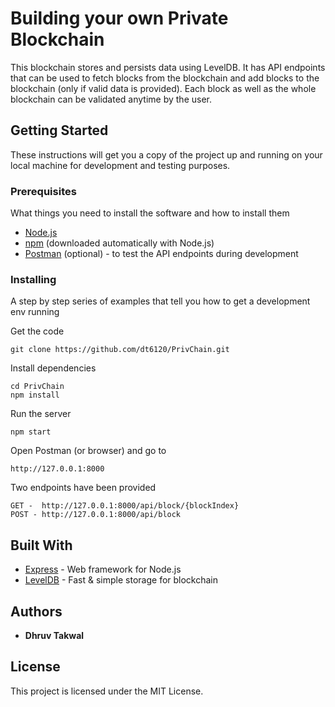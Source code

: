 # Building your own Private Blockchain

This blockchain stores and persists data using LevelDB. It has API endpoints that can be used to fetch blocks from the blockchain and add blocks to the blockchain (only if valid data is provided). Each block as well as the whole blockchain can be validated anytime by the user.

## Getting Started

These instructions will get you a copy of the project up and running on your local machine for development and testing purposes.

### Prerequisites

What things you need to install the software and how to install them

* [Node.js](https://nodejs.org/en/download/)
* [npm](https://www.npmjs.com/get-npm) (downloaded automatically with Node.js)
* [Postman](https://www.postman.com/downloads/) (optional) - to test the API endpoints during development

### Installing

A step by step series of examples that tell you how to get a development env running

Get the code

```
git clone https://github.com/dt6120/PrivChain.git
```

Install dependencies

```
cd PrivChain
npm install
```

Run the server

```
npm start
```

Open Postman (or browser) and go to

```
http://127.0.0.1:8000
```

Two endpoints have been provided

```
GET -  http://127.0.0.1:8000/api/block/{blockIndex}
POST - http://127.0.0.1:8000/api/block
```

## Built With

* [Express](https://expressjs.com/) - Web framework for Node.js
* [LevelDB](https://www.npmjs.com/package/level) - Fast & simple storage for blockchain

## Authors

* **Dhruv Takwal**

## License

This project is licensed under the MIT License.

